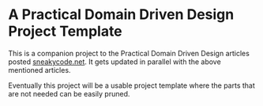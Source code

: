 # A Practical Domain Driven Design Project Template

This is a companion project to the Practical Domain Driven Design articles posted [sneakycode.net](http://sneakycode.net).
It gets updated in parallel with the above mentioned articles.

Eventually this project will be a usable project template where the parts that are not needed can be easily pruned.
